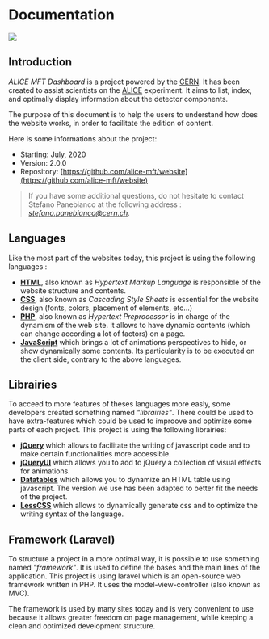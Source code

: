 # Documentation
![](files/documents/illustration.svg)

## Introduction
*ALICE MFT Dashboard* is a project powered by the [CERN](https://home.cern/). It has been created to assist scientists on the [ALICE](https://home.cern/fr/science/alice) experiment. It aims to list, index, and optimally display information about the detector components.

The purpose of this document is to help the users to understand how does the website works, in order to facilitate the edition of content.

Here is some informations about the project:
- Starting: July, 2020
- Version: 2.0.0
- Repository: [https://github.com/alice-mft/website](https://github.com/alice-mft/website)

> If you have some additional questions, do not hesitate to contact Stefano Panebianco at the following address : *stefano.panebianco@cern.ch*.

## Languages
Like the most part of the websites today, this project is using the following languages :
- [**HTML**](https://developer.mozilla.org/fr/docs/Web/HTML), also known as *Hypertext Markup Language* is responsible of the website structure and contents.
- [**CSS**](https://developer.mozilla.org/fr/docs/Web/CSS), also known as *Cascading Style Sheets* is essential for the website design (fonts, colors, placement of elements, etc...)
- [**PHP**](https://www.php.net/), also known as *Hypertext Preprocessor* is in charge of the dynamism of the web site. It allows to have dynamic contents (which can change according a lot of factors) on a page.
- [**JavaScript**](https://developer.mozilla.org/fr/docs/Web/JavaScript) which brings a lot of animations perspectives to hide, or show dynamically some contents. Its particularity is to be executed on the client side, contrary to the above languages.

## Librairies
To acceed to more features of theses languages more easly, some developers created something named *"librairies"*. There could be used to have extra-features which could be used to improove and optimize some parts of each project. This project is using the following librairies:

- [**jQuery**](https://jquery.com/) which allows to facilitate the writing of javascript code and to make certain functionalities more accessible.
- [**jQueryUI**](https://jqueryui.com/) which allows you to add to jQuery a collection of visual effects for animations.
- [**Datatables**](https://datatables.net/) which allows you to dynamize an HTML table using javascript. The version we use has been adapted to better fit the needs of the project.
- [**LessCSS**](http://lesscss.org/) which allows to dynamically generate css and to optimize the writing syntax of the language.

## Framework (Laravel)
To structure a project in a more optimal way, it is possible to use something named *"framework"*. It is used to define the bases and the main lines of the application. This project is using laravel which is an open-source web framework written in PHP. It uses the model-view-controller (also known as MVC).

The framework is used by many sites today and is very convenient to use because it allows greater freedom on page management, while keeping a clean and optimized development structure.
